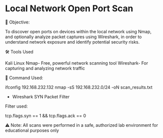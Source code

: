 # Local Network Open Port Scan

🎯 Objective:

To discover open ports on devices within the local network using Nmap, and optionally analyze packet captures using Wireshark, in order to understand network exposure and identify potential security risks.


🛠️ Tools Used

Kali Linux
Nmap- Free, powerful network scanning tool
Wireshark-  For capturing and analyzing network traffic


🔧 Command Used:

ifconfig 192.168.232.132
nmap -sS 192.168.232.0/24 -oN scan_results.txt




- Wireshark SYN Packet Filter
  
Filter used:

tcp.flags.syn == 1 && tcp.flags.ack == 0

⚠️ Note: All scans were performed in a safe, authorized lab environment for educational purposes only
